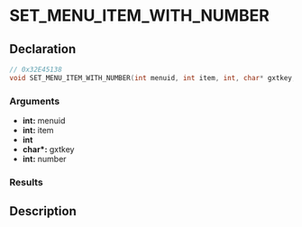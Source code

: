 # SET_MENU_ITEM_WITH_NUMBER

## Declaration
```cpp
// 0x32E45138
void SET_MENU_ITEM_WITH_NUMBER(int menuid, int item, int, char* gxtkey, int number);
```

### Arguments
- **int:** menuid
- **int:** item
- **int**
- **char\*:** gxtkey
- **int:** number

### Results

## Description
